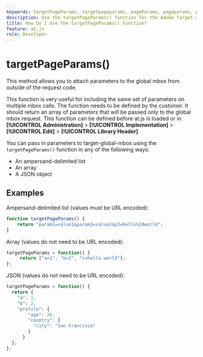 ```yaml
---
keywords: targetPageParams, targetpageparams, pageParams, pageparams, page params, page parameters, at.js, functions, function, targetPageParams0
description: Use the targetPageParams() function for the Adobe Target at.js JavaScript library to attach parameters to the global mbox from outside of the request code.
title: How Do I Use the targetPageParams() Function?
feature: at.js
role: Developer
---
```

# targetPageParams() 

This method allows you to attach parameters to the global mbox from outside of the request code.

This function is very useful for including the same set of parameters on multiple mbox calls. The function needs to be defined by the customer. It should return an array of parameters that will be passed only to the global mbox request. This function can be defined before at.js is loaded or in **[!UICONTROL Administration]** > **[!UICONTROL Implementation]** > **[!UICONTROL Edit]** > **[!UICONTROL Library Header]**.

You can pass in parameters to target-global-mbox using the `targetPageParams()` function in any of the following ways:

* An ampersand-delimited list 
* An array 
* A JSON object

## Examples

Ampersand-delimited list (values must be URL encoded):

```javascript
function targetPageParams() { 
    return "param1=value1&param2=value2&p3=hello%20world"; 
}
```

Array (values do not need to be URL encoded):

```javascript
targetPageParams = function() { 
     return ["a=1", "b=2", "c=hello world"]; 
};
```

JSON (values do not need to be URL encoded):

```javascript
targetPageParams = function() { 
  return { 
    "a": 1, 
    "b": 2, 
    "profile": { 
        "age": 26, 
        "country": { 
          "city": "San Francisco" 
        } 
      } 
  }; 
};
```
